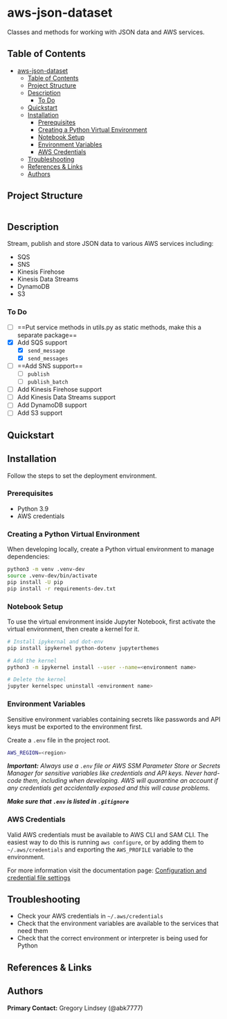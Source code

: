 # aws-json-dataset

Classes and methods for working with JSON data and AWS services.

## Table of Contents
- [aws-json-dataset](#aws-json-dataset)
  - [Table of Contents](#table-of-contents)
  - [Project Structure](#project-structure)
  - [Description](#description)
    - [To Do](#to-do)
  - [Quickstart](#quickstart)
  - [Installation](#installation)
    - [Prerequisites](#prerequisites)
    - [Creating a Python Virtual Environment](#creating-a-python-virtual-environment)
    - [Notebook Setup](#notebook-setup)
    - [Environment Variables](#environment-variables)
    - [AWS Credentials](#aws-credentials)
  - [Troubleshooting](#troubleshooting)
  - [References & Links](#references--links)
  - [Authors](#authors)

## Project Structure
```bash

```

## Description
Stream, publish and store JSON data to various AWS services including:
* SQS
* SNS
* Kinesis Firehose
* Kinesis Data Streams
* DynamoDB
* S3

### To Do
- [ ] ==Put service methods in utils.py as static methods, make this a separate package==
- [x] Add SQS support
  - [x] `send_message`
  - [x] `send_messages`
- [ ] ==Add SNS support==
  - [ ] `publish`
  - [ ] `publish_batch`
- [ ] Add Kinesis Firehose support
- [ ] Add Kinesis Data Streams support
- [ ] Add DynamoDB support
- [ ] Add S3 support

## Quickstart

## Installation
Follow the steps to set the deployment environment.

### Prerequisites
* Python 3.9
* AWS credentials

### Creating a Python Virtual Environment
When developing locally, create a Python virtual environment to manage dependencies:
```bash
python3 -m venv .venv-dev
source .venv-dev/bin/activate
pip install -U pip
pip install -r requirements-dev.txt
```

### Notebook Setup
To use the virtual environment inside Jupyter Notebook, first activate the virtual environment, then create a kernel for it.
```bash
# Install ipykernal and dot-env
pip install ipykernel python-dotenv jupyterthemes

# Add the kernel
python3 -m ipykernel install --user --name=<environment name>

# Delete the kernel
jupyter kernelspec uninstall <environment name>
```

### Environment Variables

Sensitive environment variables containing secrets like passwords and API keys must be exported to the environment first.

Create a `.env` file in the project root.
```bash
AWS_REGION=<region>
```

***Important:*** *Always use a `.env` file or AWS SSM Parameter Store or Secrets Manager for sensitive variables like credentials and API keys. Never hard-code them, including when developing. AWS will quarantine an account if any credentials get accidentally exposed and this will cause problems.*

***Make sure that `.env` is listed in `.gitignore`***

### AWS Credentials
Valid AWS credentials must be available to AWS CLI and SAM CLI. The easiest way to do this is running `aws configure`, or by adding them to `~/.aws/credentials` and exporting the `AWS_PROFILE` variable to the environment.

For more information visit the documentation page:
[Configuration and credential file settings](https://docs.aws.amazon.com/cli/latest/userguide/cli-configure-files.html)

<!-- ## AWS Deployment
Once an AWS profile is configured and environment variables are exported, the application can be deployed using `make`.
```bash
make deploy
```

## Makefile Usage
```bash
# Deploy all layers
make deploy

# Delete all layers (data in S3 must be deleted manually first)
make delete

# Deploy only one layer
make emr.deploy

# Delete only one layer
make emr.delete
```

## Testing
### Unit Tests
Create a Python virtual environment to manage test dependencies.

```bash
python3 -m venv .venv-test
source .venv-test/bin/activate
pip install -U pip
pip install -r requirements-tests.txt
```
Run tests with the following command.
```bash
coverage run -m pytest
``` -->

## Troubleshooting
* Check your AWS credentials in `~/.aws/credentials`
* Check that the environment variables are available to the services that need them
* Check that the correct environment or interpreter is being used for Python

## References & Links

## Authors
**Primary Contact:** Gregory Lindsey (@abk7777)
